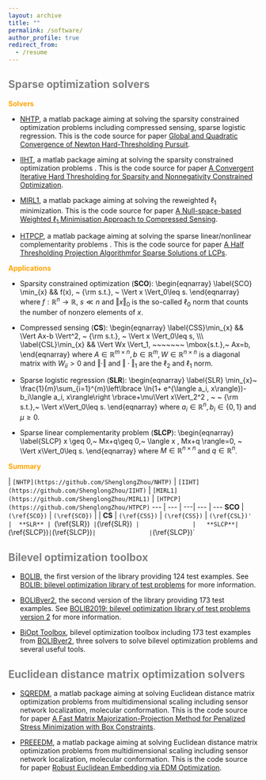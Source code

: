 ```yaml
---
layout: archive
title: ""  
permalink: /software/
author_profile: true
redirect_from:
  - /resume
---
```


<span style="color:grey">Sparse optimization solvers</span> 
---

<span style="color:orange"> **Solvers**</span> 

* [NHTP](https://github.com/ShenglongZhou/NHTP), a matlab package aiming at solving the sparsity constrained optimization problems including compressed sensing, sparse logistic regression.  This is the code source for paper [Global and Quadratic Convergence of Newton Hard-Thresholding Pursuit](https://shenglongzhou.github.io/publication/2019-01-01-Global-and-Quadratic-Convergence-of-Newton-Hard-Thresholding-Pursuit).

* [IIHT](https://github.com/ShenglongZhou/IIHT), a matlab package aiming at solving the sparsity constrained optimization problems . This is the code source for paper [ A Convergent Iterative Hard Thresholding for Sparsity and Nonnegativity Constrained Optimization](http://www.ybook.co.jp/online2/oppjo/vol13/p325.html). 

* [MIRL1](https://github.com/ShenglongZhou/MIRL1), a matlab package aiming at solving the reweighted $\ell_1$ minimization. This is the code source for paper [A Null-space-based Weighted $\ell_1$ Minimisation Approach to Compressed Sensing](https://shenglongzhou.github.io/publication/2016-01-01-A-Null-space-based-Weighted-l1-Minimisation-Approach-to-Compressed-Sensing).
 
 
* [HTPCP](https://github.com/ShenglongZhou/HTPCP), a matlab package aiming at solving the sparse linear/nonlinear complementarity problems . This is the code source for paper [A Half Thresholding Projection Algorithmfor Sparse Solutions of LCPs](https://link.springer.com/article/10.1007/s11590-014-0834-7). 
 
<span style="color:orange">**Applications**</span> 
 
  * Sparsity  constrained optimization (**SCO**):
\begin{eqnarray}
\label{SCO} \min_{x} && f(x), ~ {\rm s.t.}, ~ \Vert x \Vert_0\leq s.
\end{eqnarray}
 where $f: \mathbb{R}^{ n}\rightarrow  \mathbb{R}$, $s\ll n$ and $\Vert x \Vert_0$ is the so-called $\ell_0$ norm that counts the number of nonzero elements of $x$. 
 
 * Compressed sensing (**CS**):
\begin{eqnarray}
\label{CSS}\min_{x} && \Vert Ax-b \Vert^2, ~ {\rm s.t.}, ~ \Vert x \Vert_0\leq s,  \\\\\\
\label{CSL}\min_{x} && \Vert Wx \Vert_1, ~~~~~~~ \mbox{s.t.},~ Ax=b, 
\end{eqnarray}
where $A\in\mathbb{R}^{m\times n}, b\in \mathbb{R}^{m}, W\in\mathbb{R}^{n\times n}$ is a diagonal matrix with $W_{ii}>0$ and $\Vert \cdot\Vert$ and $\Vert \cdot\Vert_1$ are the $\ell_2$ and $\ell_1$ norm. 

* Sparse logistic regression (**SLR**):
\begin{eqnarray}
\label{SLR} \min_{x}~  \frac{1}{m}\sum_{i=1}^{m}\left\lbrace \ln(1+ e^{\langle a_i, x\rangle})-b_i\langle a_i, x\rangle\right \rbrace+\mu\Vert x\Vert_2^2 , ~ ~ {\rm s.t.},~ \Vert x\Vert_0\leq s.
\end{eqnarray}
where $a_i\in\mathbb{R}^{n}, b_i\in \lbrace 0,1\rbrace$ and $\mu\geq0$.

* Sparse linear complementarity problem (**SLCP**):
\begin{eqnarray}
\label{SLCP} x \geq 0,~ Mx+q\geq 0,~ \langle x , Mx+q \rangle=0, ~ \Vert x\Vert_0\leq s.
\end{eqnarray}
where $M\in\mathbb{R}^{n\times n}$ and $q\in \mathbb{R}^{n}$. 

<span style="color:orange">**Summary**</span> 

 | `[NHTP](https://github.com/ShenglongZhou/NHTP)` | `[IIHT](https://github.com/ShenglongZhou/IIHT)` | `[MIRL1](https://github.com/ShenglongZhou/MIRL1)` | `[HTPCP](https://github.com/ShenglongZhou/HTPCP)`
--- | --- | ---| --- | ---
**SCO** | `(\ref{SCO})`  | `(\ref{SCO})`  |               | 
**CS** | `(\ref{CSS})`  | `(\ref{CSS})`  | `(\ref{CSL})' | 
**SLR** | `(\ref{SLR})`  | `(\ref{SLR})`  |               |  
**SLCP**| `(\ref{SLCP})` | `(\ref{SLCP})` |               | `(\ref{SLCP})` 

 

<span style="color:grey">Bilevel optimization toolbox</span> 
---

* [BOLIB](https://github.com/ShenglongZhou/BOLIB), the first version of the library providing 124 test examples. See [BOLIB: bilevel optimization library of test problems](https://arxiv.org/abs/1812.00230) for more information.

* [BOLIBver2](https://biopt.github.io/bolib/), the second version of  the library providing 173 test examples. See [BOLIB2019: bilevel optimization library of test problems version 2](https://biopt.github.io/bolib/) for more information.

* [BiOpt Toolbox](https://biopt.github.io/),  bilevel optimization toolbox including 173 test examples from [BOLIBver2](https://biopt.github.io/bolib/), three solvers to solve bilevel optimization problems and several useful tools.

<span style="color:grey">Euclidean distance matrix optimization solvers</span> 
---

* [SQREDM](https://github.com/ShenglongZhou/SQREDM), a matlab package aiming at solving Euclidean distance matrix optimization problems from multidimensional scaling including sensor network localization, molecular conformation.  This is the code source for paper [A Fast Matrix Majorization-Projection Method for Penalized Stress Minimization with Box Constraints](https://shenglongzhou.github.io/publication/2018-07-28-A-Fast-Matrix-Majorization-Projection-Method-for-Penalized-Stress-Minimization-with-Box-Constraints).

* [PREEEDM](https://github.com/ShenglongZhou/SQREDM), a matlab package aiming at solving Euclidean distance matrix optimization problems from multidimensional scaling including sensor network localization, molecular conformation.  This is the code source for paper [Robust Euclidean Embedding via EDM Optimization](https://shenglongzhou.github.io/publication/2019-08-09-Robust-Euclidean-Embedding-via-EDM-Optimisation).

